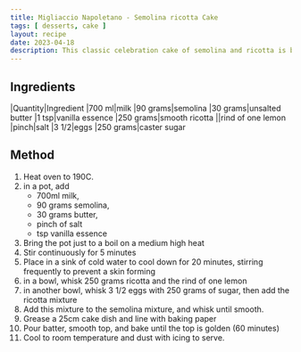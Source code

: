```yaml
---
title: Migliaccio Napoletano - Semolina ricotta Cake
tags: [ desserts, cake ]
layout: recipe
date: 2023-04-18
description: This classic celebration cake of semolina and ricotta is best made the day before it’s served; Use a very fresh soft ricotta for this recipe.
---
```

## Ingredients

|Quantity|Ingredient
|700 ml|milk
|90 grams|semolina
|30 grams|unsalted butter
|1 tsp|vanilla essence
|250 grams|smooth ricotta
||rind of one lemon
|pinch|salt
|3 1/2|eggs
|250 grams|caster sugar

## Method

1. Heat oven to  190C.
2. in a pot, add 
    - 700ml milk, 
    - 90 grams semolina,
    - 30 grams butter,
    - pinch of salt
    - tsp vanilla essence
3. Bring the pot just to a boil on a medium high heat
4. Stir continuously for 5 minutes
5. Place in a sink of cold water to cool down for 20 minutes, stirring frequently to prevent a skin forming
6. in a bowl, whisk 250 grams ricotta and the rind of one lemon
7. in another bowl, whisk 3 1/2 eggs with 250 grams of sugar, then add the ricotta mixture
8. Add this mixture to the semolina mixture, and whisk until smooth.
9. Grease a 25cm cake dish and line with baking paper
10. Pour batter, smooth top, and bake until the top is golden (60 minutes)
11. Cool to room temperature and dust with icing to serve.